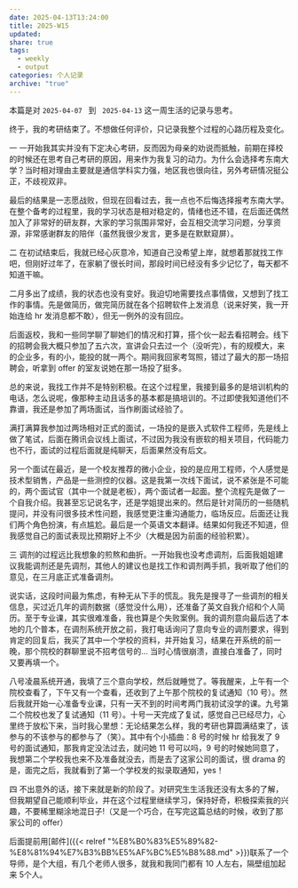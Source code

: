 ```yaml
---
date: 2025-04-13T13:24:00
title: 2025-W15
updated: 
share: true
tags:
  - weekly
  - output
categories: 个人记录
archive: "true"
---
```


本篇是对 `2025-04-07 ` 到 ` 2025-04-13` 这一周生活的记录与思考。

终于，我的考研结束了。不想做任何评价，只记录我整个过程的心路历程及变化。

一
一开始我其实并没有下定决心考研，反而因为母亲的劝说而抵触，前期在择校的时候还在思考自己考研的原因，用来作为我复习的动力。为什么会选择考东南大学？当时相对理由主要就是通信学科实力强，地区我也很向往，另外考研情况挺公正，不歧视双非。  

最后的结果是一志愿战败，但现在回看过去，我一点也不后悔选择报考东南大学。在整个备考的过程里，我的学习状态是相对稳定的，情绪也还不错，在后面还偶然加入了非常好的研友群，大家的学习氛围非常好，会互相交流学习问题，分享资源，非常感谢群友的陪伴（虽然我很少发言，更多是在默默窥屏）。


二
在初试结束后，我就已经心灰意冷，知道自己没希望上岸，就想着那就找工作吧，但刚好过年了，在家躺了很长时间，那段时间已经没有多少记忆了，每天都不知道干嘛。

二月多出了成绩，我的状态也没有变好。我迫切地需要找点事情做，又想到了找工作的事情。先是做简历，做完简历就在各个招聘软件上发消息（说来好笑，我一开始连给 hr 发消息都不敢），但无一例外的没有回应。

后面返校，我和一些同学聊了聊她们的情况和打算，搭个伙一起去看招聘会。线下的招聘会我大概只参加了五六次，宣讲会只去过一个（没听完），有的规模大，来的企业多，有的小，能投的就一两个。期间我回家考驾照，错过了最大的那一场招聘会，听拿到 offer 的室友说她在那一场投了挺多。

总的来说，我找工作并不是特别积极。在这个过程里，我接到最多的是培训机构的电话，怎么说呢，像那种主动且话多的基本都是搞培训的。不过即使我知道他们不靠谱，我还是参加了两场面试，当作刷面试经验了。

满打满算我参加过两场相对正式的面试，一场投的是嵌入式软件工程师，先是线上做了笔试，后面在腾讯会议线上面试，不过因为我没有嵌软的相关项目，代码能力也不行，面试的过程后面就是纯聊天，后面果然没有后文。

另一个面试在最近，是一个校友推荐的微小企业，投的是应用工程师，个人感觉是技术型销售，产品是一些测控的仪器。这是我第一次线下面试，说不紧张是不可能的，两个面试官（其中一个就是老板），两个面试者一起面。整个流程先是做了一个自我介绍。我甚至忘记说名字，还是学姐提出来的。然后是针对简历的一些随机提问，并没有问很多技术性问题，我感觉更注重沟通能力，临场反应。后面还让我们两个角色扮演，有点尴尬。最后是一个英语文本翻译。结果如何我还不知道，但我感觉自己的面试表现比预期好上不少（大概是因为前面的经验积累）。

三
调剂的过程远比我想象的煎熬和曲折。一开始我也没考虑调剂，后面我姐姐建议我能调剂还是先调剂，其他人的建议也是找工作和调剂两手抓，我听取了他们的意见，在三月底正式准备调剂。

说实话，这段时间最为焦虑，有种无从下手的慌乱。我先是搜寻了一些调剂的相关信息，买过近几年的调剂数据（感觉没什么用），还准备了英文自我介绍和个人简历。至于专业课，其实很难准备，我也算是个失败案例。我的调剂意向最后选了本地的几个普本，在调剂系统开放之前，我打电话询问了意向专业的调剂要求，得到肯定的回复后，我买了其中一个学校的资料，并开始复习，结果在开系统的前一晚，那个院校的群聊里说不招考信号的... 当时心情很崩溃，直接白准备了，同时又要再填一个。

八号凌晨系统开通，我填了三个意向学校，然后就睡觉了。等我醒来，上午有一个院校查看了，下午又有一个查看，还收到了上午那个院校的复试通知（10 号）。然后我就开始一心准备专业课，只有一天不到的时间考两门我初试没学的课。九号第二个院校也发了复试通知（11 号）。十号一天完成了复试，感觉自己已经尽力，心里终于放松下来，当时我心里想：无论结果怎么样，我的考研也算圆满结束了，该参与的不该参与的都参与了（笑）。其中有个小插曲：8 号的时候 hr 给我发了 9 号的面试通知，那我肯定没法过去，就问她 11 号可以吗，9 号的时候她同意了，我想第二个学校我也来不及准备就没去，而是去了这家公司的面试，很 drama 的是，面完之后，我就看到了第一个学校发的拟录取通知，yes！

四
不出意外的话，接下来就是新的阶段了。对研究生生活我还没有太多的了解，但我期望自己能顺利毕业，并在这个过程里继续学习，保持好奇，积极探索我的兴趣，不要稀里糊涂地混日子!（又是一个巧合，在写完这篇总结的时候，收到了那家公司的 offer）

后面提前用[邮件]({{< relref "%E8%B0%83%E5%89%82-%E8%81%94%E7%B3%BB%E5%AF%BC%E5%B8%88.md" >}})联系了一个导师，是个大组，有几个老师人很多，就我和我同门都有 10 人左右，隔壁组加起来 5个人。
